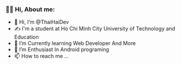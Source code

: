 

### 👨‍💻 Hi, About me:

- 👋 Hi, I’m @ThaiHaiDev
- ✍ I'm a student at Ho Chi Minh City University of Technology and Education 
- 🌱 I’m Currently learning Web Developer And More
- 💞️ I’m Enthusiast In Android programing
- 📫 How to reach me ...

<!---
ThaiHaiDev/ThaiHaiDev is a ✨ special ✨ repository because its `README.md` (this file) appears on your GitHub profile.
You can click the Preview link to take a look at your changes.
--->
